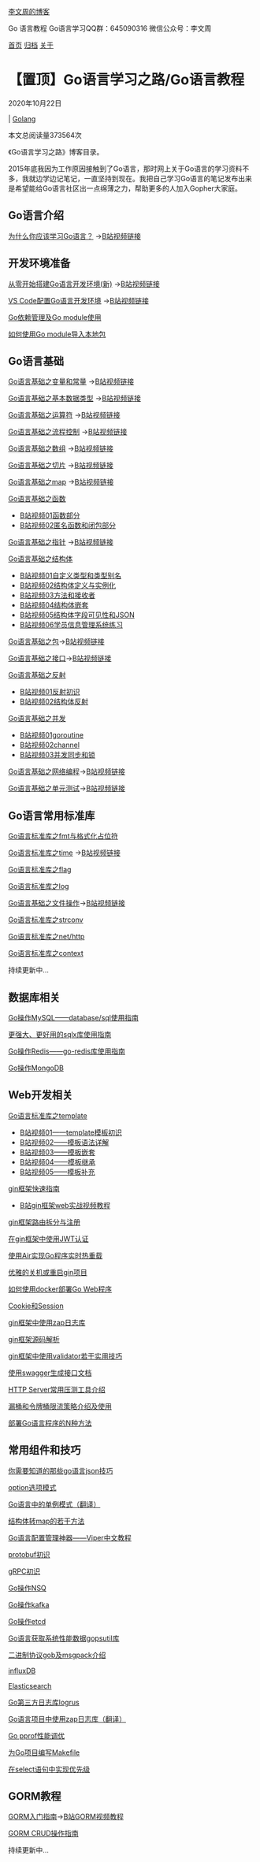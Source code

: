 [李文周的博客](https://www.liwenzhou.com/)

Go 语言教程 Go语言学习QQ群：645090316 微信公众号：李文周

[首页](https://www.liwenzhou.com/) [归档](https://www.liwenzhou.com/archives/) [关于](https://www.liwenzhou.com/about/)

# 【置顶】Go语言学习之路/Go语言教程

2020年10月22日

 

| [Golang](https://www.liwenzhou.com/categories/Golang)

 

本文总阅读量373564次

《Go语言学习之路》博客目录。

2015年底我因为工作原因接触到了Go语言，那时网上关于Go语言的学习资料不多，我就边学边记笔记，一直坚持到现在。我把自己学习Go语言的笔记发布出来是希望能给Go语言社区出一点绵薄之力，帮助更多的人加入Gopher大家庭。

## Go语言介绍

[为什么你应该学习Go语言？](https://www.liwenzhou.com/posts/Go/about_golang/) →[B站视频链接](https://www.bilibili.com/video/av45561733)

## 开发环境准备

[从零开始搭建Go语言开发环境(新)](https://www.liwenzhou.com/posts/Go/install_go_dev/) →[B站视频链接](https://www.bilibili.com/video/av44686767)

[VS Code配置Go语言开发环境](https://www.liwenzhou.com/posts/Go/00_go_in_vscode/) →[B站视频链接](https://www.bilibili.com/video/av47447817)

[Go依赖管理及Go module使用](https://www.liwenzhou.com/posts/Go/go_dependency/)

[如何使用Go module导入本地包](https://www.liwenzhou.com/posts/Go/import_local_package_in_go_module/)

## Go语言基础

[Go语言基础之变量和常量](https://www.liwenzhou.com/posts/Go/01_var_and_const/) →[B站视频链接](https://www.bilibili.com/video/av48861601)

[Go语言基础之基本数据类型](https://www.liwenzhou.com/posts/Go/02_datatype/) →[B站视频链接](https://www.bilibili.com/video/av49019755)

[Go语言基础之运算符](https://www.liwenzhou.com/posts/Go/03_operators/) →[B站视频链接](https://www.bilibili.com/video/av50126230/)

[Go语言基础之流程控制](https://www.liwenzhou.com/posts/Go/04_basic/) →[B站视频链接](https://www.bilibili.com/video/av50126615/)

[Go语言基础之数组](https://www.liwenzhou.com/posts/Go/05_array/) →[B站视频链接](https://www.bilibili.com/video/av50127704/)

[Go语言基础之切片](https://www.liwenzhou.com/posts/Go/06_slice/) →[B站视频链接](https://www.bilibili.com/video/av50140694/)

[Go语言基础之map](https://www.liwenzhou.com/posts/Go/08_map/) →[B站视频链接](https://www.bilibili.com/video/av50141574/)

[Go语言基础之函数](https://www.liwenzhou.com/posts/Go/09_function/)

- [B站视频01函数部分](https://www.bilibili.com/video/av50143365/)
- [B站视频02匿名函数和闭包部分](https://www.bilibili.com/video/av50143975/)

[Go语言基础之指针](https://www.liwenzhou.com/posts/Go/07_pointer/) →[B站视频链接](https://www.bilibili.com/video/av52484116)

[Go语言基础之结构体](https://www.liwenzhou.com/posts/Go/10_struct/)

- [B站视频01自定义类型和类型别名](https://www.bilibili.com/video/av56762482/)
- [B站视频02结构体定义与实例化](https://www.bilibili.com/video/av56763586/)
- [B站视频03方法和接收者](https://www.bilibili.com/video/av56975693/)
- [B站视频04结构体嵌套](https://www.bilibili.com/video/av58719892/)
- [B站视频05结构体字段可见性和JSON](https://www.bilibili.com/video/av58720365/)
- [B站视频06学员信息管理系统练习](https://www.bilibili.com/video/av58848417/)

[Go语言基础之包](https://www.liwenzhou.com/posts/Go/11_package/)→[B站视频链接](https://www.bilibili.com/video/av61713788/)

[Go语言基础之接口](https://www.liwenzhou.com/posts/Go/12_interface/)→[B站视频链接](https://www.bilibili.com/video/av61715879/)

[Go语言基础之反射](https://www.liwenzhou.com/posts/Go/13_reflect/)

- [B站视频01反射初识](https://www.bilibili.com/video/av62692359)
- [B站视频02结构体反射](https://www.bilibili.com/video/av62732337)

[Go语言基础之并发](https://www.liwenzhou.com/posts/Go/14_concurrence/)

- [B站视频01goroutine](https://www.bilibili.com/video/av63493920)
- [B站视频02channel](https://www.bilibili.com/video/av63935227/)
- [B站视频03并发同步和锁](https://www.bilibili.com/video/av64256595/)

[Go语言基础之网络编程](https://www.liwenzhou.com/posts/Go/15_socket/)→[B站视频链接](https://www.bilibili.com/video/av66780479/)

[Go语言基础之单元测试](https://www.liwenzhou.com/posts/Go/16_test/)→[B站视频链接](https://www.bilibili.com/video/av66788366/)

## Go语言常用标准库

[Go语言标准库之fmt与格式化占位符](https://www.liwenzhou.com/posts/Go/go_fmt/)

[Go语言标准库之time](https://www.liwenzhou.com/posts/Go/go_time/) →[B站视频链接](https://www.bilibili.com/video/av62611999)

[Go语言标准库之flag](https://www.liwenzhou.com/posts/Go/go_flag/)

[Go语言标准库之log](https://www.liwenzhou.com/posts/Go/go_log/)

[Go语言基础之文件操作](https://www.liwenzhou.com/posts/Go/go_file/)→[B站视频链接](https://www.bilibili.com/video/av62612437)

[Go语言标准库之strconv](https://www.liwenzhou.com/posts/Go/go_strconv/)

[Go语言标准库之net/http](https://www.liwenzhou.com/posts/Go/go_http/)

[Go语言标准库之context](https://www.liwenzhou.com/posts/Go/go_context/)

持续更新中…

## 数据库相关

[Go操作MySQL——database/sql使用指南](https://www.liwenzhou.com/posts/Go/go_mysql/)

[更强大、更好用的sqlx库使用指南](https://www.liwenzhou.com/posts/Go/sqlx/)

[Go操作Redis——go-redis库使用指南](https://www.liwenzhou.com/posts/Go/go_redis/)

[Go操作MongoDB](https://www.liwenzhou.com/posts/Go/go_mongodb/)

## Web开发相关

[Go语言标准库之template](https://www.liwenzhou.com/posts/Go/go_template/)

- [B站视频01——template模板初识](https://www.bilibili.com/video/av78578060/)
- [B站视频02——模板语法详解](https://www.bilibili.com/video/av78693126/)
- [B站视频03——模板嵌套](https://www.bilibili.com/video/av78808893/)
- [B站视频04——模板继承](https://www.bilibili.com/video/av78918368/)
- [B站视频05——模板补充](https://www.bilibili.com/video/av79417575/)

[gin框架快速指南](https://www.liwenzhou.com/posts/Go/Gin_framework/)

- [B站gin框架web实战视频教程](https://www.bilibili.com/video/av82949383/)

[gin框架路由拆分与注册](https://www.liwenzhou.com/posts/Go/gin_routes_registry/)

[在gin框架中使用JWT认证](https://www.liwenzhou.com/posts/Go/jwt_in_gin/)

[使用Air实现Go程序实时热重载](https://www.liwenzhou.com/posts/Go/live_reload_with_air/)

[优雅的关机或重启gin项目](https://www.liwenzhou.com/posts/Go/graceful_shutdown/)

[如何使用docker部署Go Web程序](https://www.liwenzhou.com/posts/Go/how_to_deploy_go_app_using_docker/)

[Cookie和Session](https://www.liwenzhou.com/posts/Go/Cookie_Session/)

[gin框架中使用zap日志库](https://www.liwenzhou.com/posts/Go/use_zap_in_gin/)

[gin框架源码解析](https://www.liwenzhou.com/posts/Go/read_gin_sourcecode/)

[gin框架中使用validator若干实用技巧](https://www.liwenzhou.com/posts/Go/validator_usages/)

[使用swagger生成接口文档](https://www.liwenzhou.com/posts/Go/gin_swagger/)

[HTTP Server常用压测工具介绍](https://www.liwenzhou.com/posts/Go/benchmark_tool/)

[漏桶和令牌桶限流策略介绍及使用](https://www.liwenzhou.com/posts/Go/ratelimit/)

[部署Go语言程序的N种方法](https://www.liwenzhou.com/posts/Go/deploy_go_app/)

## 常用组件和技巧

[你需要知道的那些go语言json技巧](https://www.liwenzhou.com/posts/Go/json_tricks_in_go)

[option选项模式](https://www.liwenzhou.com/posts/Go/functional_options_pattern/)

[Go语言中的单例模式（翻译）](https://www.liwenzhou.com/posts/Go/singleton_in_go/)

[结构体转map的若干方法](https://www.liwenzhou.com/posts/Go/struct2map/)

[Go语言配置管理神器——Viper中文教程](https://www.liwenzhou.com/posts/Go/viper_tutorial/)

[protobuf初识](https://www.liwenzhou.com/posts/Go/protobuf/)

[gRPC初识](https://www.liwenzhou.com/posts/Go/gRPC/)

[Go操作NSQ](https://www.liwenzhou.com/posts/Go/go_nsq/)

[Go操作kafka](https://www.liwenzhou.com/posts/Go/go_kafka/)

[Go操作etcd](https://www.liwenzhou.com/posts/Go/go_etcd/)

[Go语言获取系统性能数据gopsutil库](https://www.liwenzhou.com/posts/Go/go_gopsutil/)

[二进制协议gob及msgpack介绍](https://www.liwenzhou.com/posts/Go/gob_msgpack/)

[influxDB](https://www.liwenzhou.com/posts/Go/go_influxdb/)

[Elasticsearch](https://www.liwenzhou.com/posts/Go/go_elasticsearch/)

[Go第三方日志库logrus](https://www.liwenzhou.com/posts/Go/go_logrus/)

[Go语言项目中使用zap日志库（翻译）](https://www.liwenzhou.com/posts/Go/zap/)

[Go pprof性能调优](https://www.liwenzhou.com/posts/Go/performance_optimisation/)

[为Go项目编写Makefile](https://www.liwenzhou.com/posts/Go/makefile/)

[在select语句中实现优先级](https://www.liwenzhou.com/posts/Go/priority_in_go_select/)

## GORM教程

[GORM入门指南](https://www.liwenzhou.com/posts/Go/gorm/)→[B站GORM视频教程](https://www.bilibili.com/video/av88602528/)

[GORM CRUD操作指南](https://www.liwenzhou.com/posts/Go/gorm_crud/)

持续更新中…